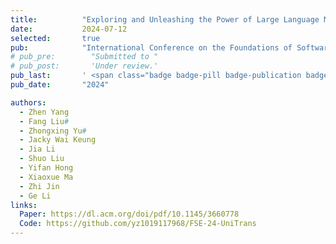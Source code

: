 ```yaml
---
title:          "Exploring and Unleashing the Power of Large Language Models in Automated Code Translation"
date:           2024-07-12
selected:       true
pub:            "International Conference on the Foundations of Software Engineering (FSE'24)"
# pub_pre:        "Submitted to "
# pub_post:       'Under review.'
pub_last:       ' <span class="badge badge-pill badge-publication badge-success">CCF-A</span> <span class="badge badge-pill badge-publication badge-warning"><i class="fas fa-trophy"></i> Distinguished Paper Award</span>'
pub_date:       "2024"

authors:
  - Zhen Yang
  - Fang Liu#
  - Zhongxing Yu#
  - Jacky Wai Keung
  - Jia Li
  - Shuo Liu
  - Yifan Hong
  - Xiaoxue Ma
  - Zhi Jin
  - Ge Li
links:
  Paper: https://dl.acm.org/doi/pdf/10.1145/3660778
  Code: https://github.com/yz1019117968/FSE-24-UniTrans
---
```

